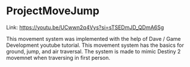 # ProjectMoveJump

Link: https://youtu.be/UCwwn2q4Vys?si=sTSEDmJD_QDmA6Sg

This movement system was implemented with the help of Dave / Game Development youtube tutorial. This movement system has the basics for ground, jump, and air traversal. The system is made to mimic Destiny 2 movemnet when traversing in first person.
